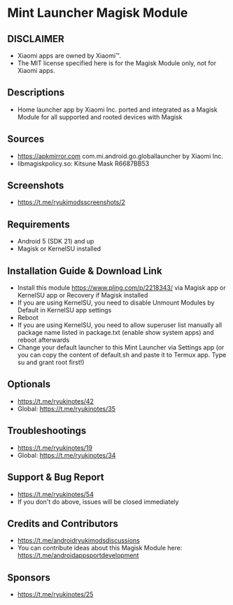 # Mint Launcher Magisk Module

## DISCLAIMER
- Xiaomi apps are owned by Xiaomi™.
- The MIT license specified here is for the Magisk Module only, not for Xiaomi apps.

## Descriptions
- Home launcher app by Xiaomi Inc. ported and integrated as a Magisk Module for all supported and rooted devices with Magisk

## Sources
- https://apkmirror.com com.mi.android.go.globallauncher by Xiaomi Inc.
- libmagiskpolicy.so: Kitsune Mask R6687BB53

## Screenshots
- https://t.me/ryukimodsscreenshots/2

## Requirements
- Android 5 (SDK 21) and up
- Magisk or KernelSU installed

## Installation Guide & Download Link
- Install this module https://www.pling.com/p/2218343/ via Magisk app or KernelSU app or Recovery if Magisk installed
- If you are using KernelSU, you need to disable Unmount Modules by Default in KernelSU app settings
- Reboot
- If you are using KernelSU, you need to allow superuser list manually all package name listed in package.txt (enable show system apps) and reboot afterwards
- Change your default launcher to this Mint Launcher via Settings app (or you can copy the content of default.sh and paste it to Termux app. Type su and grant root first!)

## Optionals
- https://t.me/ryukinotes/42
- Global: https://t.me/ryukinotes/35

## Troubleshootings
- https://t.me/ryukinotes/19
- Global: https://t.me/ryukinotes/34

## Support & Bug Report
- https://t.me/ryukinotes/54
- If you don't do above, issues will be closed immediately

## Credits and Contributors
- https://t.me/androidryukimodsdiscussions
- You can contribute ideas about this Magisk Module here: https://t.me/androidappsportdevelopment

## Sponsors
- https://t.me/ryukinotes/25


